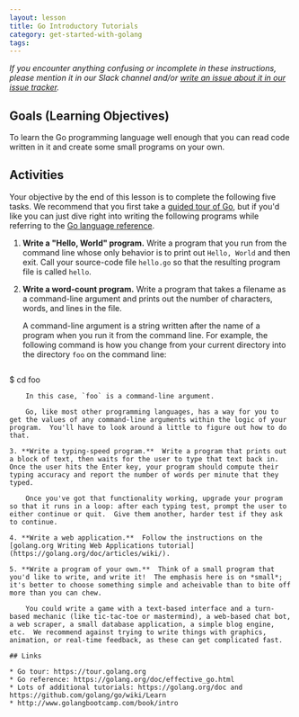 ```yaml
---
layout: lesson
title: Go Introductory Tutorials
category: get-started-with-golang
tags:
---
```


*If you encounter anything confusing or incomplete in these instructions, please mention it in our Slack channel and/or [write an issue about it in our issue tracker](https://github.com/CodeForPhilly/decentralized-data/issues).*

## Goals (Learning Objectives)

To learn the Go programming language well enough that you can read code written in it and create some small programs on your own.

## Activities

Your objective by the end of this lesson is to complete the following five tasks.  We recommend that you first take a [guided tour of Go](https://tour.golang.org), but if you'd like you can just dive right into writing the following programs while referring to the [Go language reference](https://golang.org/doc/effective_go.html).

1. **Write a "Hello, World" program.**  Write a program that you run from the command line whose only behavior is to print out `Hello, World` and then exit.  Call your source-code file `hello.go` so that the resulting program file is called `hello`.

2. **Write a word-count program.**  Write a program that takes a filename as a command-line argument and prints out the number of characters, words, and lines in the file.
    
    A command-line argument is a string written after the name of a program when you run it from the command line.  For example, the following command is how you change from your current directory into the directory `foo` on the command line:
    ```shell
$ cd foo
```
    In this case, `foo` is a command-line argument.
    
    Go, like most other programming languages, has a way for you to get the values of any command-line arguments within the logic of your program.  You'll have to look around a little to figure out how to do that.

3. **Write a typing-speed program.**  Write a program that prints out a block of text, then waits for the user to type that text back in.  Once the user hits the Enter key, your program should compute their typing accuracy and report the number of words per minute that they typed.
    
    Once you've got that functionality working, upgrade your program so that it runs in a loop: after each typing test, prompt the user to either continue or quit.  Give them another, harder test if they ask to continue.

4. **Write a web application.**  Follow the instructions on the [golang.org Writing Web Applications tutorial](https://golang.org/doc/articles/wiki/).

5. **Write a program of your own.**  Think of a small program that you'd like to write, and write it!  The emphasis here is on *small*; it's better to choose something simple and acheivable than to bite off more than you can chew.
    
    You could write a game with a text-based interface and a turn-based mechanic (like tic-tac-toe or mastermind), a web-based chat bot, a web scraper, a small database application, a simple blog engine, etc.  We recommend against trying to write things with graphics, animation, or real-time feedback, as these can get complicated fast.

## Links

* Go tour: https://tour.golang.org
* Go reference: https://golang.org/doc/effective_go.html
* Lots of additional tutorials: https://golang.org/doc and https://github.com/golang/go/wiki/Learn
* http://www.golangbootcamp.com/book/intro


